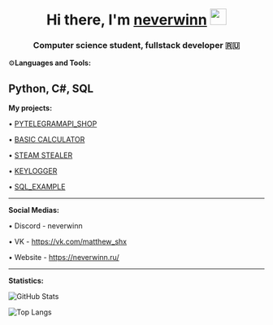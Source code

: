 
<h1 align="center">Hi there, I'm <a href="" target="_blank">neverwinn</a> 
<img src="https://github.com/blackcater/blackcater/raw/main/images/Hi.gif" height="32"/></h1>
<h3 align="center">Computer science student, fullstack developer 🇷🇺</h3>

⚙️**Languages and Tools:**

Python, C#, SQL
---
**My projects:**

• [PYTELEGRAMAPI_SHOP](https://github.com/mxxet/pyTelegramBotAPI_shop/blob/main/pyTelegramBotAPI_shop.py)

• [BASIC CALCULATOR](https://github.com/mxxet/Basic-Calculator_app/blob/main/Calculator.py)

• [STEAM STEALER](https://github.com/NEVERWINN/STEALER)

• [KEYLOGGER](https://github.com/NEVERWINN/KEYLOGGER)

• [SQL_EXAMPLE](https://github.com/NEVERWINN/SQL_EXAMPLE)


---
**Social Medias:**

• Discord - neverwinn

• VK - https://vk.com/matthew_shx

• Website - https://neverwinn.ru/


---
**Statistics:**


![GitHub Stats](https://github-readme-stats.vercel.app/api?username=NEVERWINN&theme=dark)

![Top Langs](https://github-readme-stats.vercel.app/api/top-langs/?username=NEVERWINN&theme=dark)











